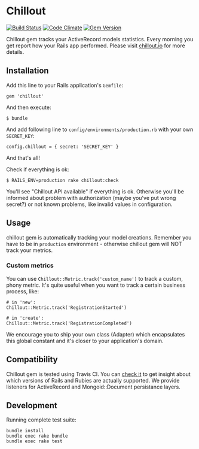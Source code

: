# Chillout

[![Build Status](https://travis-ci.org/chilloutio/chillout.png)](https://travis-ci.org/chilloutio/chillout)
[![Code Climate](https://codeclimate.com/github/chilloutio/chillout.png)](https://codeclimate.com/github/chilloutio/chillout)
[![Gem Version](https://badge.fury.io/rb/chillout.png)](http://badge.fury.io/rb/chillout)

Chillout gem tracks your ActiveRecord models statistics. Every morning you get report how your Rails app performed. Please visit [chillout.io](http://get.chillout.io/) for more details.

## Installation

Add this line to your Rails application's `Gemfile`:

    gem 'chillout'

And then execute:

    $ bundle

And add following line to `config/environments/production.rb` with your own `SECRET_KEY`:

    config.chillout = { secret: 'SECRET_KEY' }

And that's all!

Check if everything is ok:

    $ RAILS_ENV=production rake chillout:check

You'll see "Chillout API available" if everything is ok. Otherwise you'll be informed about problem with authorization (maybe you've put wrong secret?) or not known problems, like invalid values in configuration.

## Usage

chillout gem is automatically tracking your model creations. Remember you have to be in `production` environment - otherwise chillout gem will NOT track your metrics.

### Custom metrics

You can use `Chillout::Metric.track('custom_name')` to track a custom, phony metric. It's quite useful when you want to track a certain business process, like:

```
# in 'new':
Chillout::Metric.track('RegistrationStarted')

# in 'create':
Chillout::Metric.track('RegistrationCompleted')
```

We encourage you to ship your own class (Adapter) which encapsulates this global constant and it's closer to your application's domain.

## Compatibility

Chillout gem is tested using Travis CI. You can [check it](https://travis-ci.org/chilloutio/chillout) to get insight about which versions of Rails and Rubies are actually supported. We provide listeners for ActiveRecord and Mongoid::Document persistance layers.

## Development

Running complete test suite:

    bundle install
    bundle exec rake bundle
    bundle exec rake test
